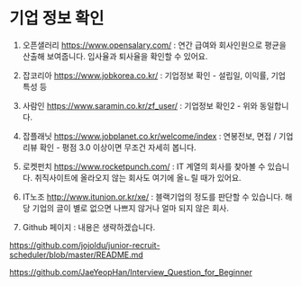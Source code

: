 
# 기업 정보 확인

1. 오픈샐러리 https://www.opensalary.com/ 
: 연간 급여와 회사인원으로 평균을 산출해 보여줍니다. 입사율과 퇴사율을 확인할 수 있어요.

2. 잡코리아 https://www.jobkorea.co.kr/ 
: 기업정보 확인 - 설립일, 이익률, 기업 특성 등

3. 사람인 https://www.saramin.co.kr/zf_user/ 
: 기업정보 확인2 - 위와 동일합니다.

4. 잡플래닛 https://www.jobplanet.co.kr/welcome/index 
: 연봉전보, 면접 / 기업리뷰 확인 - 평점 3.0 이상이면 무조건 자세히 봅니다.

5. 로켓펀치 https://www.rocketpunch.com/ 
: IT 계열의 회사를 찾아볼 수 있습니다. 취직사이트에 올라오지 않는 회사도 여기에 올ㄴ릴 때가 있어요.

6. IT노조 http://www.itunion.or.kr/xe/ 
: 블랙기업의 정도를 판단할 수 있습니다. 해당 기업의 글이 별로 없으면 나쁘지 않거나 얼마 되지 않은 회사.

7. Github 페이지
: 내용은 생략하겠습니다.

https://github.com/jojoldu/junior-recruit-scheduler/blob/master/README.md 

https://github.com/JaeYeopHan/Interview_Question_for_Beginner 